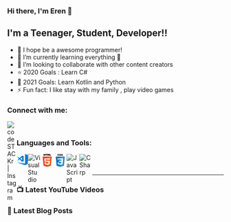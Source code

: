 ### Hi there, I'm Eren  👋


## I'm a Teenager, Student, Developer!!

- 🔭 I hope be a awesome programmer!
- 🌱 I’m currently learning everything 🤣
- 👯 I’m looking to collaborate with other content creators
- ⭐ 2020 Goals : Learn C#
- 🥅 2021 Goals: Learn Kotlin and Python
- ⚡ Fun fact: I like stay with my family , play video games


### Connect with me:

[<img align="left" alt="codeSTACKr | Instagram" width="22px" src="https://cdn.jsdelivr.net/npm/simple-icons@v3/icons/instagram.svg" />][instagram]

<br />

### Languages and Tools:

[<img align="left" alt="Visual Studio Code" width="26px" src="https://raw.githubusercontent.com/github/explore/80688e429a7d4ef2fca1e82350fe8e3517d3494d/topics/visual-studio-code/visual-studio-code.png" />][webdevplaylist]
[<img align="left" alt="Visual Studio" width="30px" src="https://upload.wikimedia.org/wikipedia/commons/thumb/5/59/Visual_Studio_Icon_2019.svg/1200px-Visual_Studio_Icon_2019.svg.png" />][cssplaylist]
[<img align="left" alt="HTML5" width="30px" src="https://raw.githubusercontent.com/github/explore/80688e429a7d4ef2fca1e82350fe8e3517d3494d/topics/html/html.png" />][webdevplaylist]
[<img align="left" alt="CSS3" width="30px" src="https://raw.githubusercontent.com/github/explore/80688e429a7d4ef2fca1e82350fe8e3517d3494d/topics/css/css.png" />][cssplaylist]
[<img align="left" alt="JavaScript" width="30px" src="https://www.sistemkod.com/images/blog/javascriptlogo.png" />][cssplaylist]
[<img align="left" alt="C Sharp" width="30px" src="https://berkarat.com/wp-content/uploads/2018/10/c-logo-696x748.png" />][cssplaylist]





<br />
<br />

---

### 📺 Latest YouTube Videos


### 📕 Latest Blog Posts



  

</details>






[youtube]: https://www.youtube.com/channel/UCLkimDVnOGff-yNHBsWjQgg?view_as=subscriber

[instagram]: https://www.instagram.com/eren.glr_bg/



[webdevplaylist]: j

[jsplaylist]: https://www.google.com/url?sa=i&url=https%3A%2F%2Ftr.bitdegree.org%2Ftutorial%2Fjavascript-egitimi%2F&psig=AOvVaw2nmZ2xjGZiEvJwfVH-vHwm&ust=1605837358068000&source=images&cd=vfe&ved=0CAIQjRxqFwoTCNiCg7_Aje0CFQAAAAAdAAAAABAD

[cssplaylist]: https://www.google.com/url?sa=i&url=https%3A%2F%2Fata.com.tr%2Fblog-detay%2Fcss3-nedir-190&psig=AOvVaw16-vAl1iSUpbgIMTTkmJVg&ust=1605837392282000&source=images&cd=vfe&ved=0CAIQjRxqFwoTCOjxy83Aje0CFQAAAAAdAAAAABAJ

[reactplaylist]: https://www.google.com/url?sa=i&url=https%3A%2F%2Fmedium.com%2F%40peacecwz%2Freactjs-app-i-azure-web-app-e-deploy-etmek-ac913185bb5c&psig=AOvVaw3Fn3cBcgt9jwyZvXr2C5rA&ust=1605837404967000&source=images&cd=vfe&ved=0CAIQjRxqFwoTCIjwwdTAje0CFQAAAAAdAAAAABAD
